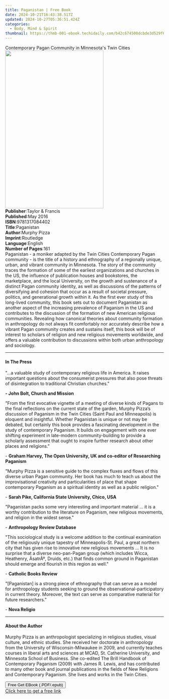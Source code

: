 ```yaml
---
title: Paganistan | Free Book
date: 2024-10-21T16:43:38.517Z
updated: 2024-10-27T05:36:51.424Z
categories:
  - Body, Mind & Spirit
thumbnail: https://thmb-001-ebook.techidaily.com/b42c674500dcbde3d529f6ead59275dabf81a2935d20375ab36d9fb4894ecaa2.jpg
---
```

<main id="book-container">
  <div class="flex flex-col">
    <div class="book-brief flex-1 py-6 px-4 sm:p-6 md:py-10 md:px-8">
      <!-- brief-->
      <div class="book-brief-main">
        Contemporary Pagan Community in Minnesota's Twin Cities
      </div>
    </div>
    <div
      class="book-meta-info flex-1 grid gap-4 col-start-1 col-end-3 row-start-1 sm:mb-6 sm:grid-cols-4 lg:gap-6 lg:col-start-2 lg:row-end-6 lg:row-span-6 lg:mb-0"
    >
      <div
        class="book-meta-info-left place-content-center mt-4 p-4 text-sm leading-6 col-start-2 col-span-2 dark:text-slate-400"
      >
        <img
          class="w-full h-500 object-cover rounded-lg sm:h-255 sm:col-span-2 lg:col-span-full"
          src="https://img-001-ebook.techidaily.com/e6e086fe73ff3e9f3a67d70d5b36d01b6691d9efae074f9a3c56c29b0fe8efdb.jpg"
          alt=""
          width="312"
          height="500"
        />
      </div>
      <div
        class="book-meta-info-right mt-2 col-start-1 row-start-2 col-span-3 self-center"
      >
        <!-- meta data  -->
        <div class="flex flex-col px-4 md:px-8">
          <div class="flex-1">
            <strong>Publisher</strong>:<span class="px-2"
              >Taylor &amp; Francis</span
            >
          </div>
          <div class="flex-1">
            <strong>Published</strong>:<span class="px-2">May 2016</span>
          </div>
          <div class="flex-1">
            <strong>ISBN</strong>:<span class="px-2">9781317084402</span>
          </div>
          <div class="flex-1">
            <strong>Title</strong>:<span class="px-2">Paganistan</span>
          </div>
          <div class="flex-1">
            <strong>Author</strong>:<span class="px-2">Murphy Pizza</span>
          </div>
          <div class="flex-1">
            <strong>Imprint</strong>:<span class="px-2">Routledge</span>
          </div>
          <div class="flex-1">
            <strong>Language</strong>:<span class="px-2">English</span>
          </div>
          <div class="flex-1">
            <strong>Number of Pages</strong>:<span class="px-2">161</span>
          </div>
        </div>
      </div>
    </div>
    <div class="book-description flex-1 py-6 px-4 sm:p-6 md:py-10 md:px-8">
      <div class="book-description-main">
        <div accordion-content="" id="description">
          Paganistan - a moniker adapted by the Twin Cities Contemporary Pagan
          community - is the title of a history and ethnography of a regionally
          unique, urban, and vibrant community in Minnesota. The story of the
          community traces the formation of some of the earliest organizations
          and churches in the US, the influence of publication houses and
          bookstores, the marketplace, and the local University, on the growth
          and sustenance of a distinct Pagan community identity, as well as
          discussions of the patterns of diversifying and cohesion that occur as
          a result of societal pressure, politics, and generational growth
          within it. As the first ever study of this long-lived community, this
          book sets out to document Paganistan as another aspect of the
          increasing prevalence of Paganism in the US and contributes to the
          discussion of the formation of new American religious communities.
          Revealing how canonical theories about community formation in
          anthropology do not always fit comfortably nor accurately describe how
          a vibrant Pagan community creates and sustains itself, this book will
          be of interest to scholars of religion and new religious movements
          worldwide, and offers a valuable contribution to discussions within
          both urban anthropology and sociology.
        </div>
        <div class="accordion-fader"></div>
      </div>
    </div>
    <div class="book-excerpts flex-1 py-6 px-4 sm:p-6 md:py-10 md:px-8">
      <!-- excerpts-->
      <div class="book-excerpts-main">
        <hr />
        <h4 class="placeholder placeholder-heading">
          <span>In The Press</span>
        </h4>
        <p></p>
        <p>
          "...a valuable study of contemporary religious life in America. It
          raises important questions about the consumerist pressures that also
          pose threats of disintegration to traditional Christian churches."
        </p>
        <p><strong>- John Bolt, Church and Mission</strong></p>
        <p>
          "From the first evocative vignette of a meeting of diverse kinds of
          Pagans to the final reflections on the current state of the garden,
          Murphy Pizza’s discussion of Paganism in the Twin Cities (Saint Paul
          and Minneapolis) is eloquent and insightful. Whether Paganistan is
          unique or not may be debated, but certainly this book provides a
          fascinating development in the study of contemporary Paganism. It
          builds on engagement with one ever shifting experiment in late-modern
          community-building to provide a scholarly assessment that ought to
          inspire further research about other places and religions."
        </p>
        <p>
          -
          <strong
            >Graham Harvey, The Open University, UK and co-editor of Researching
            Paganism</strong
          >
        </p>
        <p>
          "Murphy Pizza is a sensitive guide to the complex fluxes and flows of
          this diverse urban Pagan community. Her book has much to teach us
          about the improvisational creativity and particularities of place that
          shape contemporary Paganism as a spiritual identity as well as a
          public religion."
        </p>
        <p>
          - <strong>Sarah Pike, California State University, Chico, USA</strong>
        </p>
        <p>
          "Paganistan packs some very interesting and important material ... it
          is a worthy contribution to the literature on Paganism, new religious
          movements, and religion in the widest sense."
        </p>
        <p>- <strong>Anthropology Review Database</strong></p>
        <p>
          "This sociological study is a welcome addition to the continual
          examination of the religiously unique tapestry of Minneapolis-St.
          Paul, a great northern city that has given rise to innovative new
          religious movements ... It is no surprise that a diverse neo-pan-Pagan
          group (which includes Wicca, Heathenry, ÃsatrÃº, Druids, etc.) that
          finds common ground in Paganistan should emerge and flourish in this
          region as well."
        </p>
        <p>- <strong>Catholic Books Review</strong></p>
        <p>
          "[Paganistan] is a strong piece of ethnography that can serve as a
          model for anthropology students seeking to ground the
          observational-participatory in current theory. Moreover, the text can
          serve as comparative material for future researchers."
        </p>
        <p>- <strong>Nova Religio</strong></p>
        <p></p>
      </div>
    </div>
    <div class="book-about-author flex-1 py-6 px-4 sm:p-6 md:py-10 md:px-8">
      <!-- about author-->
      <div class="book-main-author-main">
        <hr />
        <h4 class="placeholder placeholder-heading">
          <span>About the Author</span>
        </h4>
        <p>
          Murphy Pizza is an anthropologist specializing in religious studies,
          visual culture, and ethnic studies. She received her doctorate in
          anthropology from the University of Wisconsin-Milwaukee in 2009, and
          currently teaches courses in liberal arts and sciences at MCAD, St.
          Catherine University, and Minnesota School of Business. She co-edited
          The Brill Handbook of Contemporary Paganism (2009) with James R.
          Lewis, and has contributed to many other book and journal publications
          in the fields of New Religions and Contemporary Paganism. She lives
          and works in the Twin Cities.
        </p>
      </div>
    </div>
    <div class="book-free-get flex-1 py-6 px-4 sm:p-6 md:py-10 md:px-8">
      <button
        id="btn-free-get"
        class="bg-blue-500 hover:bg-blue-700 text-white font-bold py-2 px-4 rounded"
      >
        Free Get EBook (.PDF/.epub)
      </button>
      <div id="countdown-display" class="px-2 text-lg mt-2"></div>
      <a
        id="free-link"
        class="hidden bg-blue-500 hover:bg-blue-700 text-white font-bold py-2 px-4 rounded"
        href="https://www.ebooks.com/en-us/book/2584244/paganistan/murphy-pizza/"
        target="_blank"
        >Click here to get a free link</a
      >
    </div>
    <script>
      let countdownTime = 0;
      let countdownInterval = null;
      document
        .getElementById('btn-free-get')
        .addEventListener('click', startCountdown);
      function startCountdown() {
        countdownTime = new Date().getTime() + 60000 * 3;
        countdownInterval = setInterval(updateCountdown, 1000);
        document.getElementById('btn-free-get').disabled = true;
        document
          .getElementById('btn-free-get')
          .classList.add('bg-gray-500', 'cursor-not-allowed');
      }
      function updateCountdown() {
        let currentTime = new Date().getTime();
        let timeLeft = countdownTime - currentTime;
        let secondsLeft = Math.floor(timeLeft / 1000);
        document.getElementById('countdown-display').innerHTML =
          `Remaining time: ${secondsLeft} seconds.`;
        if (secondsLeft <= 0) {
          clearInterval(countdownInterval);
          document.getElementById('btn-free-get').classList.add('hidden');
          document.getElementById('free-link').classList.remove('hidden');
          document.getElementById('countdown-display').innerHTML = '';
        }
      }
    </script>
  </div>
</main>

<ins class="adsbygoogle"
      style="display:block"
      data-ad-client="ca-pub-7571918770474297"
      data-ad-slot="8358498916"
      data-ad-format="auto"
      data-full-width-responsive="true"></ins>
    